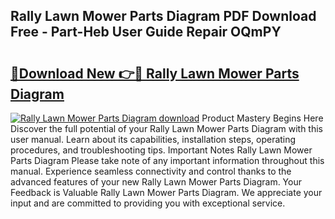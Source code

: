 ## Rally Lawn Mower Parts Diagram PDF Download Free - Part-Heb User Guide Repair OQmPY

# <h2><a href="http://dfhhsoi.blite.top/?on=Rally+Lawn+Mower+Parts+Diagram">🔗Download New 👉🔴 Rally Lawn Mower Parts Diagram</a></h2>

[![Rally Lawn Mower Parts Diagram download](https://i.imgur.com/lujVjoI.png)](http://dfhhsoi.blite.top/?on=Rally+Lawn+Mower+Parts+Diagram)
Product Mastery Begins Here Discover the full potential of your Rally Lawn Mower Parts Diagram with this user manual. Learn about its capabilities, installation steps, operating procedures, and troubleshooting tips. Important Notes Rally Lawn Mower Parts Diagram Please take note of any important information throughout this manual. Experience seamless connectivity and control thanks to the advanced features of your new Rally Lawn Mower Parts Diagram. Your Feedback is Valuable Rally Lawn Mower Parts Diagram. We appreciate your input and are committed to providing you with exceptional service.
